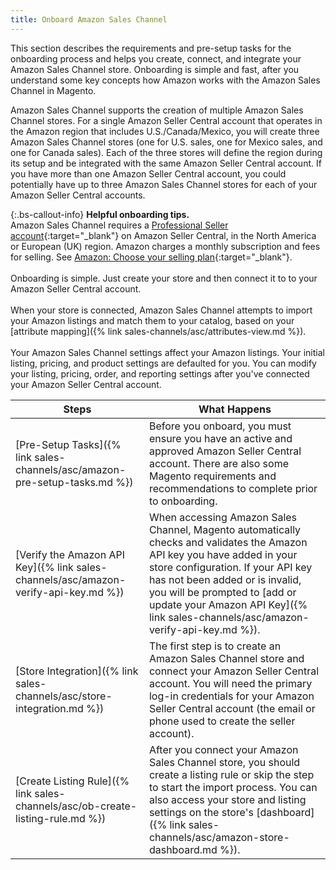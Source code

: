 ```yaml
---
title: Onboard Amazon Sales Channel
---
```



This section describes the requirements and pre-setup tasks for the onboarding process and helps you create, connect, and integrate your Amazon Sales Channel store. Onboarding is simple and fast, after you understand some key concepts how Amazon works with the Amazon Sales Channel in Magento.

Amazon Sales Channel supports the creation of multiple Amazon Sales Channel stores. For a single Amazon Seller Central account that operates in the Amazon region that includes U.S./Canada/Mexico, you will create three Amazon Sales Channel stores (one for U.S. sales, one for Mexico sales, and one for Canada sales). Each of the three stores will define the region during its setup and be integrated with the same Amazon Seller Central account. If you have more than one Amazon Seller Central account, you could potentially have up to three Amazon Sales Channel stores for each of your Amazon Seller Central accounts.

{:.bs-callout-info}
**Helpful onboarding tips.**
<br/>Amazon Sales Channel requires a [Professional Seller account][1]{:target="_blank"} on Amazon Seller Central, in the North America or European (UK) region. Amazon charges a monthly subscription and fees for selling. See [Amazon: Choose your selling plan][2]{:target="_blank"}.<br/>
<br/>Onboarding is simple. Just create your store and then connect it to to your Amazon Seller Central account.<br/>
<br/>When your store is connected, Amazon Sales Channel attempts to import your Amazon listings and match them to your catalog, based on your [attribute mapping]({% link sales-channels/asc/attributes-view.md %}).<br/>
<br/>Your Amazon Sales Channel settings affect your Amazon listings. Your initial listing, pricing, and product settings are defaulted for you. You can modify your listing, pricing, order, and reporting settings after you've connected your Amazon Seller Central account.

|Steps|What Happens|
|--- |--- |
|[Pre-Setup Tasks]({% link sales-channels/asc/amazon-pre-setup-tasks.md %})|Before you onboard, you must ensure you have an active and approved Amazon Seller Central account. There are also some Magento requirements and recommendations to complete prior to onboarding.|
|[Verify the Amazon API Key]({% link sales-channels/asc/amazon-verify-api-key.md %})|When accessing Amazon Sales Channel, Magento automatically checks and validates the Amazon API key you have added in your store configuration. If your API key has not been added or is invalid, you will be prompted to [add or update your Amazon API Key]({% link sales-channels/asc/amazon-verify-api-key.md %}).|
|[Store Integration]({% link sales-channels/asc/store-integration.md %})|The first step is to create an Amazon Sales Channel store and connect your Amazon Seller Central account. You will need the primary log-in credentials for your Amazon Seller Central account (the email or phone used to create the seller account).|
|[Create Listing Rule]({% link sales-channels/asc/ob-create-listing-rule.md %})|After you connect your Amazon Sales Channel store, you should create a listing rule or skip the step to start the import process. You can also access your store and listing settings on the store's [dashboard]({% link sales-channels/asc/amazon-store-dashboard.md %}).|

[1]: https://services.amazon.com/content/sell-on-amazon.htm/
[2]: https://services.amazon.com/selling/pricing.html
